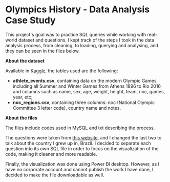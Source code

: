 # Olympics History - Data Analysis Case Study

This project's goal was to practice SQL queries while working with real-world dataset and questions. I kept track of the steps I took in the data analysis process, from cleaning, to loading, querying and analysing, and they can be seen in the files below.

**About the dataset**

Available in [Kaggle]([url](https://www.kaggle.com/datasets/heesoo37/120-years-of-olympic-history-athletes-and-results)), the tables used are the following:
- ****athlete_events.csv****, containing data on the modern Olympic Games including all Summer and Winter Games from Athens 1896 to Rio 2016 and columns such as name, sex, age, weight, height, team, noc, games, year, etc;
- ****noc_regions.csv****, containing three columns: noc (National Olympic Committee 3 letter code), country name and notes.

**About the files**

The files include codes used in MySQL and txt describing the process.

The questions were taken from [this website](https://techtfq.com/blog/practice-writing-sql-queries-using-real-dataset), and I changed the last two to talk about the country I grew up in, Brazil. I decided to separate each question into its own SQL file in order to focus on the visualization of the code, making it cleaner and more readable.

Finally, the visualization was done using Power BI desktop. However, as I have no corporate account and cannot publish the work I have done, I decided to make the file downloadable as well.
